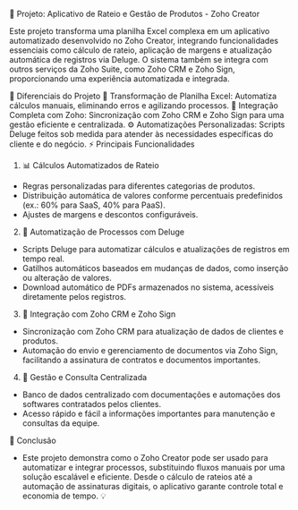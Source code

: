 🚀 Projeto: Aplicativo de Rateio e Gestão de Produtos - Zoho Creator

Este projeto transforma uma planilha Excel complexa em um aplicativo automatizado desenvolvido no Zoho Creator, integrando funcionalidades essenciais como cálculo de rateio, aplicação de margens e atualização automática de registros via Deluge. O sistema também se integra com outros serviços da Zoho Suite, como Zoho CRM e Zoho Sign, proporcionando uma experiência automatizada e integrada.

🌟 Diferenciais do Projeto
🔄 Transformação de Planilha Excel: Automatiza cálculos manuais, eliminando erros e agilizando processos.
🔗 Integração Completa com Zoho: Sincronização com Zoho CRM e Zoho Sign para uma gestão eficiente e centralizada.
⚙️ Automatizações Personalizadas: Scripts Deluge feitos sob medida para atender às necessidades específicas do cliente e do negócio.
⚡ Principais Funcionalidades

1. 📊 Cálculos Automatizados de Rateio
- Regras personalizadas para diferentes categorias de produtos.
- Distribuição automática de valores conforme percentuais predefinidos (ex.: 60% para SaaS, 40% para PaaS).
- Ajustes de margens e descontos configuráveis.

2. 🤖 Automatização de Processos com Deluge
- Scripts Deluge para automatizar cálculos e atualizações de registros em tempo real.
- Gatilhos automáticos baseados em mudanças de dados, como inserção ou alteração de valores.
- Download automático de PDFs armazenados no sistema, acessíveis diretamente pelos registros.

3. 🔗 Integração com Zoho CRM e Zoho Sign
- Sincronização com Zoho CRM para atualização de dados de clientes e produtos.
- Automação do envio e gerenciamento de documentos via Zoho Sign, facilitando a assinatura de contratos e documentos importantes.

4. 📂 Gestão e Consulta Centralizada
- Banco de dados centralizado com documentações e automações dos softwares contratados pelos clientes.
- Acesso rápido e fácil a informações importantes para manutenção e consultas da equipe.

📝 Conclusão
- Este projeto demonstra como o Zoho Creator pode ser usado para automatizar e integrar processos, substituindo fluxos manuais por uma solução escalável e eficiente. Desde o cálculo de rateios até a automação de assinaturas digitais, o aplicativo garante controle total e economia de tempo. 💡

